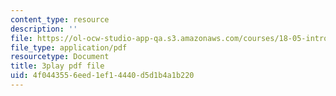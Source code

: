 ```yaml
---
content_type: resource
description: ''
file: https://ol-ocw-studio-app-qa.s3.amazonaws.com/courses/18-05-introduction-to-probability-and-statistics-spring-2014/4f0443556eed1ef14440d5d1b4a1b220_DyuQsaqXhwU.pdf
file_type: application/pdf
resourcetype: Document
title: 3play pdf file
uid: 4f044355-6eed-1ef1-4440-d5d1b4a1b220
---
```

